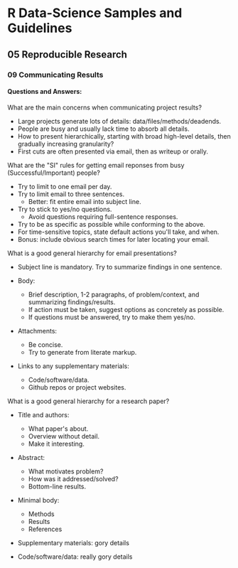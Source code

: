 # R Data-Science Samples and Guidelines
## 05 Reproducible Research
### 09 Communicating Results
#### Questions and Answers:


What are the main concerns when communicating project results?

- Large projects generate lots of details: data/files/methods/deadends.
- People are busy and usually lack time to absorb all details.
- How to present hierarchically, starting with broad high-level details, then gradually increasing granularity?
- First cuts are often presented via email, then as writeup or orally.



What are the "SI" rules for getting email reponses from busy (Successful/Important) people?

- Try to limit to one email per day.
- Try to limit email to three sentences.
    - Better: fit entire email into subject line.
- Try to stick to yes/no questions.
    - Avoid questions requiring full-sentence responses.
- Try to be as specific as possible while conforming to the above.
- For time-sensitive topics, state default actions you'll take, and when.
- Bonus: include obvious search times for later locating your email.



What is a good general hierarchy for email presentations?

- Subject line is mandatory. Try to summarize findings in one sentence.

- Body:
    - Brief description, 1-2 paragraphs, of problem/context, and summarizing findings/results.
    - If action must be taken, suggest options as concretely as possible.
    - If questions must be answered, try to make them yes/no.

- Attachments:
    - Be concise.
    - Try to generate from literate markup.

- Links to any supplementary materials:
    - Code/software/data.
    - Github repos or project websites.



What is a good general hierarchy for a research paper?

- Title and authors:
    - What paper's about.
    - Overview without detail.
    - Make it interesting.

- Abstract:
    - What motivates problem?
    - How was it addressed/solved?
    - Bottom-line results.

- Minimal body:
    - Methods
    - Results
    - References

- Supplementary materials: gory details
- Code/software/data: really gory details

